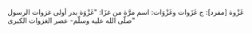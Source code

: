 غَزْوة [مفرد]: ج غَزَوات وغَزْوَات: اسم مرَّة من غزَا: "غَزْوَة بدر أولى غزوات الرسول صلّى الله عليه وسلّم- عصر الغزوات الكبرى"